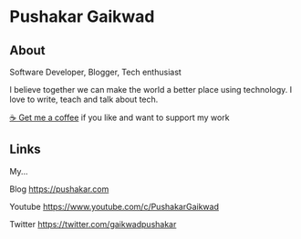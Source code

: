 
<!--
**pushakargaikwad/pushakargaikwad** is a ✨ _special_ ✨ repository because its `README.md` (this file) appears on your GitHub profile.

Here are some ideas to get you started:

- 🔭 I’m currently working on ...
- 🌱 I’m currently learning ...
- 👯 I’m looking to collaborate on ...
- 🤔 I’m looking for help with ...
- 💬 Ask me about ...
- 📫 How to reach me: ...
- 😄 Pronouns: ...
- ⚡ Fun fact: ...
-->

# Pushakar Gaikwad

## About

Software Developer, Blogger, Tech enthusiast

I believe together we can make the world a better place using technology. I love to write, teach and talk about tech. 

[:coffee: Get me a coffee](https://www.buymeacoffee.com/gaikwadpushakar) if you like and want to support my work 


## Links
My...

Blog https://pushakar.com

Youtube https://www.youtube.com/c/PushakarGaikwad

Twitter https://twitter.com/gaikwadpushakar
